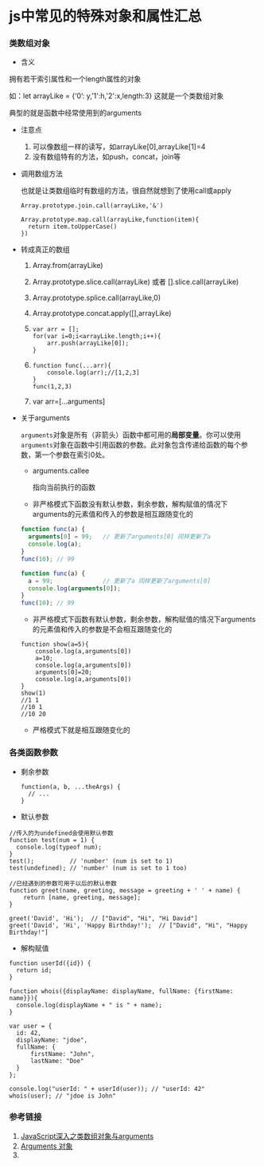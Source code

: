 # js中常见的特殊对象和属性汇总

### 类数组对象

- 含义

拥有若干索引属性和一个length属性的对象

如：let arrayLike = {‘0’: y,'1':h,'2':x,length:3}  这就是一个类数组对象

典型的就是函数中经常使用到的arguments

- 注意点

  1. 可以像数组一样的读写，如arrayLike[0],arrayLike[1]=4
  2. 没有数组特有的方法，如push，concat，join等

- 调用数组方法

  也就是让类数组临时有数组的方法，很自然就想到了使用call或apply

  ```
  Array.prototype.join.call(arrayLike,'&')
  
  Array.prototype.map.call(arrayLike,function(item){	
  	return item.toUpperCase()
  })
  ```

- 转成真正的数组

  1. Array.from(arrayLike)

  2. Array.prototype.slice.call(arrayLike) 或者 [].slice.call(arrayLike)

  3. Array.prototype.splice.call(arrayLike,0)

  4. Array.prototype.concat.apply([],arrayLike)

  5. ```
     var arr = [];
     for(var i=0;i<arrayLike.length;i++){
         arr.push(arrayLike[0]);
     }
     ```

  6. ```
     function func(...arr){
         console.log(arr);//[1,2,3]
     }
     func(1,2,3)
     ```

  7. var arr=[...arguments]

- 关于arguments

  `arguments`对象是所有（非箭头）函数中都可用的**局部变量**。你可以使用`arguments`对象在函数中引用函数的参数。此对象包含传递给函数的每个参数，第一个参数在索引0处。

  + arguments.callee 

    指向当前执行的函数

  + 非严格模式下函数没有默认参数，剩余参数，解构赋值的情况下arguments的元素值和传入的参数是相互跟随变化的

  ```js
  function func(a) { 
    arguments[0] = 99;   // 更新了arguments[0] 同样更新了a
    console.log(a);
  }
  func(10); // 99
  ```

  ```js
  function func(a) { 
    a = 99;              // 更新了a 同样更新了arguments[0] 
    console.log(arguments[0]);
  }
  func(10); // 99
  ```

  + 非严格模式下函数有默认参数，剩余参数，解构赋值的情况下arguments的元素值和传入的参数是不会相互跟随变化的

  ```
  function show(a=5){
      console.log(a,arguments[0])
      a=10;
      console.log(a,arguments[0])
      arguments[0]=20;
      console.log(a,arguments[0])
  }
  show(1)
  //1 1
  //10 1
  //10 20
  ```

  + 严格模式下就是相互跟随变化的

### 各类函数参数

- 剩余参数

  ```
  function(a, b, ...theArgs) {
    // ...
  }
  ```


- 默认参数

```
//传入的为undefined会使用默认参数
function test(num = 1) {
  console.log(typeof num);
}
test();          // 'number' (num is set to 1)
test(undefined); // 'number' (num is set to 1 too)

//已经遇到的参数可用于以后的默认参数
function greet(name, greeting, message = greeting + ' ' + name) {
    return [name, greeting, message];
}

greet('David', 'Hi');  // ["David", "Hi", "Hi David"]
greet('David', 'Hi', 'Happy Birthday!');  // ["David", "Hi", "Happy Birthday!"]
```



- 解构赋值

```
function userId({id}) {
  return id;
}

function whois({displayName: displayName, fullName: {firstName: name}}){
  console.log(displayName + " is " + name);
}

var user = { 
  id: 42, 
  displayName: "jdoe",
  fullName: { 
      firstName: "John",
      lastName: "Doe"
  }
};

console.log("userId: " + userId(user)); // "userId: 42"
whois(user); // "jdoe is John"
```



### 参考链接

1. [JavaScript深入之类数组对象与arguments](https://github.com/mqyqingfeng/Blog/issues/14)
2. [Arguments 对象](https://developer.mozilla.org/zh-CN/docs/Web/JavaScript/Reference/Functions/arguments)
3. 